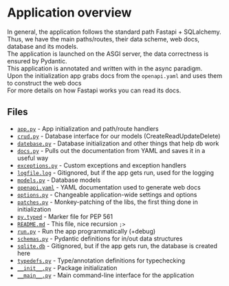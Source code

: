# Application overview

In general, the application follows the standard path Fastapi + SQLalchemy.  
Thus, we have the main paths/routes, their data scheme, web docs, database and its models.  
The application is launched on the ASGI server, the data correctness is ensured by Pydantic.  
This application is annotated and written with in the async paradigm.  
Upon the initialization app grabs docs from the `openapi.yaml` and uses them to construct the web docs  
For more details on how Fastapi works you can read its docs.  

## Files

- [`app.py`](app.py) - App initialization and path/route handlers
- [`crud.py`](crud.py) - Database interface for our models (CreateReadUpdateDelete)
- [`datebase.py`](datebase.py) - Database initialization and other things that help db work
- [`docs.py`](docs.py) - Pulls out the documentation from YAML and saves it in a useful way
- [`exceptions.py`](exceptions.py) - Custom exceptions and exception handlers
- [`logfile.log`](logfile.log) - Gitignored, but if the app gets run, used for the logging
- [`models.py`](models.py) - Database models
- [`openapi.yaml`](openapi.yaml) - YAML documentation used to generate web docs
- [`options.py`](options.py) - Changeable application-wide settings and options
- [`patches.py`](patches.py) - Monkey-patching of the libs, the first thing done in initialization
- [`py.typed`](py.typed) - Marker file for PEP 561
- [`README.md`](README.md) - This file, nice recursion `;>`
- [`run.py`](run.py) - Run the app programmatically (+debug)
- [`schemas.py`](schemas.py) - Pydantic definitions for in/out data structures
- [`sqlite.db`](sqlite.db) - Gitignored, but if the app gets run, the database is created here
- [`typedefs.py`](typedefs.py) - Type/annotation definitions for typechecking
- [`__init__.py`](__init__.py) - Package initialization
- [`__main__.py`](__main__.py) - Main command-line interface for the application
